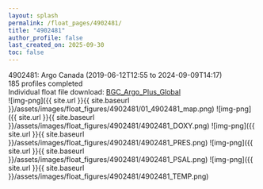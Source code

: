 ```yaml
---
layout: splash
permalink: /float_pages/4902481/
title: "4902481"
author_profile: false
last_created_on: 2025-09-30
toc: false
---
```

 
4902481: Argo Canada (2019-06-12T12:55 to 2024-09-09T14:17)\
185 profiles completed\
Individual float file download: [BGC_Argo_Plus_Global](https://ftp.soest.hawaii.edu/bgc_argo_plus/Individual_Floats/outliers_removed/4902481_Sprof_processed.nc)\
![img-png]({{ site.url }}{{ site.baseurl }}/assets/images/float_figures/4902481/01_4902481_map.png)
![img-png]({{ site.url }}{{ site.baseurl }}/assets/images/float_figures/4902481/4902481_DOXY.png)
![img-png]({{ site.url }}{{ site.baseurl }}/assets/images/float_figures/4902481/4902481_PRES.png)
![img-png]({{ site.url }}{{ site.baseurl }}/assets/images/float_figures/4902481/4902481_PSAL.png)
![img-png]({{ site.url }}{{ site.baseurl }}/assets/images/float_figures/4902481/4902481_TEMP.png)
